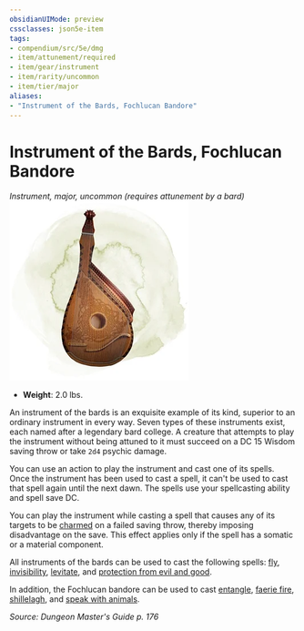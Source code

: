 ```yaml
---
obsidianUIMode: preview
cssclasses: json5e-item
tags:
- compendium/src/5e/dmg
- item/attunement/required
- item/gear/instrument
- item/rarity/uncommon
- item/tier/major
aliases: 
- "Instrument of the Bards, Fochlucan Bandore"
---
```

# Instrument of the Bards, Fochlucan Bandore
*Instrument, major, uncommon (requires attunement by a bard)*  
![](https://raw.githubusercontent.com/5etools-mirror-2/5etools-img/main/items/DMG/Instrument%20of%20the%20Bards,%20Fochlucan%20Bandore.webp#right)  

- **Weight**: 2.0 lbs.

An instrument of the bards is an exquisite example of its kind, superior to an ordinary instrument in every way. Seven types of these instruments exist, each named after a legendary bard college. A creature that attempts to play the instrument without being attuned to it must succeed on a DC 15 Wisdom saving throw or take `2d4` psychic damage.

You can use an action to play the instrument and cast one of its spells. Once the instrument has been used to cast a spell, it can't be used to cast that spell again until the next dawn. The spells use your spellcasting ability and spell save DC.

You can play the instrument while casting a spell that causes any of its targets to be [charmed](/3-Mechanics/CLI/rules/conditions.md#charmed) on a failed saving throw, thereby imposing disadvantage on the save. This effect applies only if the spell has a somatic or a material component.

All instruments of the bards can be used to cast the following spells: [fly](/3-Mechanics/CLI/spells/fly.md), [invisibility](/3-Mechanics/CLI/spells/invisibility.md), [levitate](/3-Mechanics/CLI/spells/levitate.md), and [protection from evil and good](/3-Mechanics/CLI/spells/protection-from-evil-and-good.md).

In addition, the Fochlucan bandore can be used to cast [entangle](/3-Mechanics/CLI/spells/entangle.md), [faerie fire](/3-Mechanics/CLI/spells/faerie-fire.md), [shillelagh](/3-Mechanics/CLI/spells/shillelagh.md), and [speak with animals](/3-Mechanics/CLI/spells/speak-with-animals.md).

*Source: Dungeon Master's Guide p. 176*